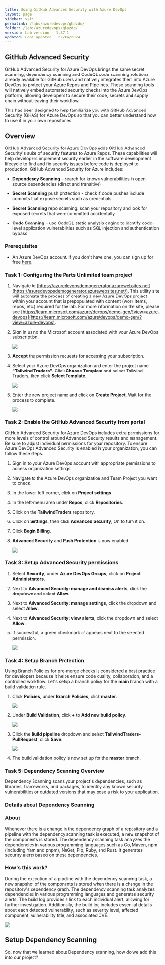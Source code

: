 ```yaml
---
title: Using GitHub Advanced Security with Azure DevOps
layout: page
sidebar: vsts
permalink: /labs/azuredevops/ghazdo/
folder: /labs/azuredevops/ghazdo/
version: Lab version - 1.37.1
updated: Last updated - 22/04/2024
---
```

<div class="rw-ui-container"></div>
<a name="Overview"></a>

## GitHub Advanced Security ##

GitHub Advanced Security for Azure DevOps brings the same secret scanning, dependency scanning and CodeQL code scanning solutions already available for GitHub users and natively integrates them into Azure DevOps to protect your Azure Repos and Pipelines. These scanning tools will natively embed automated security checks into the Azure DevOps platform, allowing developers to secure their code, secrets and supply chain without leaving their workflow.

This has been designed to help familiarize you with GitHub Advanced Security (GHAS) for Azure DevOps so that you can better understand how to use it in your own repositories.


## Overview ##

GitHub Advanced Security for Azure DevOps adds GitHub Advanced Security's suite of security features to Azure Repos. These capabilities will help developers implement security earlier in the software development lifecycle to find and fix security issues before code is deployed to production. GitHub Advanced Security for Azure includes:

- **Dependency Scanning** – search for known vulnerabilities in open source dependencies (direct and transitive)

- **Secret Scanning** push protection - check if code pushes include commits that expose secrets such as credentials

- **Secret Scanning** repo scanning: scan your repository and look for exposed secrets that were committed accidentally

- **Code Scanning** – use CodeQL static analysis engine to identify code-level application vulnerabilities such as SQL injection and authentication bypass


<a name="Prerequisites"></a>
### Prerequisites ###

- An Azure DevOps account. If you don't have one, you can sign up for free [here](https://azure.microsoft.com/products/devops/).

<a name="Ex0Task1"></a>
### Task 1: Configuring the Parts Unlimited team project ###


1. Navigate to [https://azuredevopsdemogenerator.azurewebsites.net](https://azuredevopsdemogenerator.azurewebsites.net/). This utility site will automate the process of creating a new Azure DevOps project within your account that is prepopulated with content (work items, repos, etc.) required for the lab. For more information on the site, please see [https://learn.microsoft.com/azure/devops/demo-gen/?view=azure-devops](https://learn.microsoft.com/azure/devops/demo-gen/?view=azure-devops).

1. Sign in using the Microsoft account associated with your Azure DevOps subscription.

    ![](images/000.png)

1. **Accept** the permission requests for accessing your subscription.

1. Select your Azure DevOps organization and enter the project name **"Tailwind Traders"**. Click **Choose Template** and select Tailwind Traders, then click **Select Template**.

    ![](images/001.png)

1. Enter the new project name and click on **Create Project**. Wait for the process to complete.

    ![](images/002.png)


<a name="Ex0Task2"></a>
### Task 2: Enable the GitHub Advanced Security from portal ###

 GitHub Advanced Security for Azure DevOps includes extra permissions for more levels of control around Advanced Security results and management. Be sure to adjust individual permissions for your repository. To ensure Azure DevOps Advanced Security is enabled in your organization, you can follow these steps.

1. Sign in to your Azure DevOps account with appropriate permissions to access organization settings

1. Navigate to the Azure DevOps organization and Team Project you want to check.

1. In the lower-left corner, click on **Project settings**

1. In the left-menu area under **Repos**, click **Repositories**.

1. Click on the **TailwindTraders** repository.

1. Click on **Settings**, then click **Advanced Security**, On to turn it on.

1. Click **Begin Billing**.

1. **Advanced Security** and **Push Protection** is now enabled.

    ![](images/003.png)

<a name="Ex0Task3"></a>
### Task 3: Setup Advanced Security permissions ###

1. Select **Security**, under **Azure DevOps Groups**, click on **Project Administrators**.
2. Next to **Advanced Security: manage and dismiss alerts**, click the dropdown and select **Allow**.
3. Next to **Advanced Security: manage settings**, click the dropdown and select **Allow**.
4. Next to **Advanced Security: view alerts**, click the dropdown and select **Allow**.
5. If successful, a green checkmark &#x2705; appears next to the selected permission.

    ![](images/004.png)

<a name="Ex0Task4"></a>
### Task 4: Setup Branch Protection ###

Using Branch Policies for pre-merge checks is considered a best practice for developers because it helps ensure code quality, collaboration, and a controlled workflow.  Let's setup a branch policy for the **main** branch with a build validation rule.

1. Click **Policies**, under **Branch Policies**, click **master**.

    ![](images/005.png)

2. Under **Build Validation**, click **+** to **Add new build policy**.
    
    ![](images/006.png)

3. Click the **Build pipeline** dropdown and select **TailwindTraders-PullRequest**, click **Save**.
    
    ![](images/007.png)

4. The build validation policy is now set up for the **master** branch.


<a name="Ex0Task5"></a>
### Task 5: Dependency Scanning Overview ###

Dependency Scanning scans your project's dependencies, such as libraries, frameworks, and packages, to identify any known security vulnerabilities or outdated versions that may pose a risk to your application.

### Details about Dependency Scanning ###

### About

Whenever there is a change in the dependency graph of a repository and a pipeline with the dependency scanning task is executed, a new snapshot of the components is stored. The dependency scanning task analyzes the dependencies in various programming languages such as Go, Maven, npm (including Yarn and pnpm), NuGet, Pip, Ruby, and Rust. It generates security alerts based on these dependencies.

### How's this work?

During the execution of a pipeline with the dependency scanning task, a new snapshot of the components is stored when there is a change in the repository's dependency graph. The dependency scanning task analyzes dependencies in various programming languages and generates security alerts. The build log provides a link to each individual alert, allowing for further investigation. Additionally, the build log includes essential details about each detected vulnerability, such as severity level, affected component, vulnerability title, and associated CVE.


![](images/008.png)


## Setup Dependency Scanning

So, now that we learned about Dependency scanning, how do we add this into our project?

